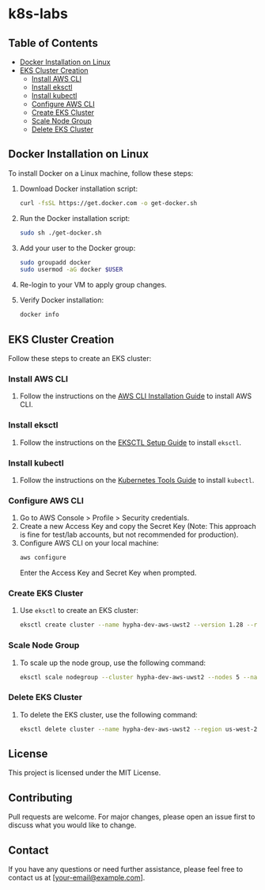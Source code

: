 # k8s-labs

## Table of Contents
- [Docker Installation on Linux](#docker-installation-on-linux)
- [EKS Cluster Creation](#eks-cluster-creation)
  - [Install AWS CLI](#install-aws-cli)
  - [Install eksctl](#install-eksctl)
  - [Install kubectl](#install-kubectl)
  - [Configure AWS CLI](#configure-aws-cli)
  - [Create EKS Cluster](#create-eks-cluster)
  - [Scale Node Group](#scale-node-group)
  - [Delete EKS Cluster](#delete-eks-cluster)

## Docker Installation on Linux
To install Docker on a Linux machine, follow these steps:

1. Download Docker installation script:
    ```sh
    curl -fsSL https://get.docker.com -o get-docker.sh
    ```

2. Run the Docker installation script:
    ```sh
    sudo sh ./get-docker.sh
    ```

3. Add your user to the Docker group:
    ```sh
    sudo groupadd docker
    sudo usermod -aG docker $USER
    ```

4. Re-login to your VM to apply group changes.

5. Verify Docker installation:
    ```sh
    docker info
    ```

## EKS Cluster Creation
Follow these steps to create an EKS cluster:

### Install AWS CLI
1. Follow the instructions on the [AWS CLI Installation Guide](https://docs.aws.amazon.com/cli/latest/userguide/getting-started-install.html#getting-started-install-instructions) to install AWS CLI.

### Install eksctl
1. Follow the instructions on the [EKSCTL Setup Guide](https://docs.aws.amazon.com/emr/latest/EMR-on-EKS-DevelopmentGuide/setting-up-eksctl.html) to install `eksctl`.

### Install kubectl
1. Follow the instructions on the [Kubernetes Tools Guide](https://kubernetes.io/docs/tasks/tools/) to install `kubectl`.

### Configure AWS CLI
1. Go to AWS Console > Profile > Security credentials.
2. Create a new Access Key and copy the Secret Key (Note: This approach is fine for test/lab accounts, but not recommended for production).
3. Configure AWS CLI on your local machine:
    ```sh
    aws configure
    ```
    Enter the Access Key and Secret Key when prompted.

### Create EKS Cluster
1. Use `eksctl` to create an EKS cluster:
    ```sh
    eksctl create cluster --name hypha-dev-aws-uwst2 --version 1.28 --region us-west-2 --node-type t2.medium --nodes 3
    ```

### Scale Node Group
1. To scale up the node group, use the following command:
    ```sh
    eksctl scale nodegroup --cluster hypha-dev-aws-uwst2 --nodes 5 --name hypha-dev-app-ng
    ```

### Delete EKS Cluster
1. To delete the EKS cluster, use the following command:
    ```sh
    eksctl delete cluster --name hypha-dev-aws-uwst2 --region us-west-2
    ```

## License
This project is licensed under the MIT License.

## Contributing
Pull requests are welcome. For major changes, please open an issue first to discuss what you would like to change.

## Contact
If you have any questions or need further assistance, please feel free to contact us at [your-email@example.com].

